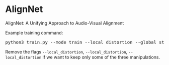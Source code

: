 # AlignNet
AlignNet: A Unifying Approach to Audio-Visual Alignment

Example training command:
<pre>
python3 train.py --mode train --local_distortion --global_stretch --global_shift --experiment_name <i>YOUR_EXPERIMENT_NAME</i> --log_dir <i>YOUR_LOG_DIRECTORY</i>
</pre>
Remove the flags `--local_distortion`, `--local_distortion`, `--local_distortion` if we want to keep only some of the three manipulations.
